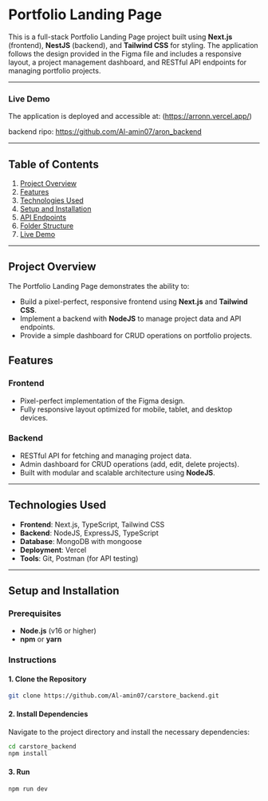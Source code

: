 # Portfolio Landing Page

This is a full-stack Portfolio Landing Page project built using **Next.js** (frontend), **NestJS** (backend), and **Tailwind CSS** for styling. The application follows the design provided in the Figma file and includes a responsive layout, a project management dashboard, and RESTful API endpoints for managing portfolio projects.

---

### Live Demo
The application is deployed and accessible at: (https://arronn.vercel.app/)


backend ripo: https://github.com/Al-amin07/aron_backend

---


## Table of Contents

1. [Project Overview](#project-overview)
2. [Features](#features)
3. [Technologies Used](#technologies-used)
4. [Setup and Installation](#setup-and-installation)
5. [API Endpoints](#api-endpoints)
6. [Folder Structure](#folder-structure)
7. [Live Demo](#live-demo)

---

## Project Overview

The Portfolio Landing Page demonstrates the ability to:
- Build a pixel-perfect, responsive frontend using **Next.js** and **Tailwind CSS**.
- Implement a backend with **NodeJS** to manage project data and API endpoints.
- Provide a simple dashboard for CRUD operations on portfolio projects.


## Features

### Frontend
- Pixel-perfect implementation of the Figma design.
- Fully responsive layout optimized for mobile, tablet, and desktop devices.

### Backend
- RESTful API for fetching and managing project data.
- Admin dashboard for CRUD operations (add, edit, delete projects).
- Built with modular and scalable architecture using **NodeJS**.

---

## Technologies Used

- **Frontend**: Next.js, TypeScript, Tailwind CSS
- **Backend**: NodeJS, ExpressJS, TypeScript
- **Database**:  MongoDB with mongoose
- **Deployment**: Vercel
- **Tools**: Git, Postman (for API testing)

---

## Setup and Installation

### Prerequisites
- **Node.js** (v16 or higher)
- **npm** or **yarn**


### Instructions

#### 1. Clone the Repository

```bash
git clone https://github.com/Al-amin07/carstore_backend.git
```

#### 2. Install Dependencies

Navigate to the project directory and install the necessary dependencies:

   ```bash
   cd carstore_backend
   npm install
   ```

#### 3. Run
```bash
npm run dev
```
